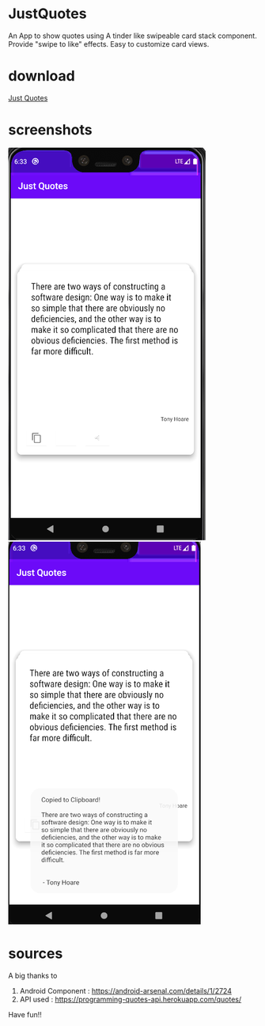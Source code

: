 # JustQuotes

An App to show quotes using A tinder like swipeable card stack component. Provide "swipe to like" effects. Easy to customize card views.

# download
[Just Quotes](https://github.com/vimaltiwari2612/JustQuotes/blob/master/Just%20Quotes.apk?raw=true)


# screenshots
![screenshot](https://github.com/vimaltiwari2612/JustQuotes/blob/master/1.PNG)
![screenshot](https://github.com/vimaltiwari2612/JustQuotes/blob/master/2.PNG)


# sources
A big thanks to 
1. Android Component : https://android-arsenal.com/details/1/2724
2. API used : https://programming-quotes-api.herokuapp.com/quotes/


Have fun!!
